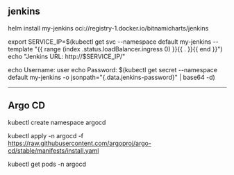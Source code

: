 ## jenkins
helm install my-jenkins oci://registry-1.docker.io/bitnamicharts/jenkins
  
export SERVICE_IP=$(kubectl get svc --namespace default my-jenkins --template "{{ range (index .status.loadBalancer.ingress 0) }}{{ . }}{{ end }}")
echo "Jenkins URL: http://$SERVICE_IP/"

echo Username: user
echo Password: $(kubectl get secret --namespace default my-jenkins -o jsonpath="{.data.jenkins-password}" | base64 -d)

---

## Argo CD

kubectl create namespace argocd

kubectl apply -n argocd -f https://raw.githubusercontent.com/argoproj/argo-cd/stable/manifests/install.yaml

kubectl get pods -n argocd

